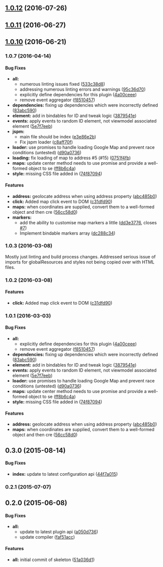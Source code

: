 <a name="1.0.12"></a>
## [1.0.12](https://github.com/Vheissu/aurelia-google-maps/compare/1.0.11...v1.0.12) (2016-07-26)



<a name="1.0.11"></a>
## [1.0.11](https://github.com/Vheissu/aurelia-google-maps/compare/1.0.10...v1.0.11) (2016-06-27)



<a name="1.0.10"></a>
## [1.0.10](https://github.com/Vheissu/aurelia-google-maps/compare/1.0.9...v1.0.10) (2016-06-21)



### 1.0.7 (2016-04-14)


#### Bug Fixes

* **all:**
  * numerous linting issues fixed ([533c38d8](http://github.com/Vheissu/aurelia-google-maps/commit/533c38d81a476eb9ca4147e137d7c2bb34510f44))
  * addressing numerous linting errors and warnings ([95c36d70](http://github.com/Vheissu/aurelia-google-maps/commit/95c36d70f5f570f167edc25c7dcdaca846825021))
  * explicitly define dependencies for this plugin ([4a00ceee](http://github.com/Vheissu/aurelia-google-maps/commit/4a00ceee7faa1006965e77524467ecdc3e1132e8))
  * remove event aggregator ([f8510457](http://github.com/Vheissu/aurelia-google-maps/commit/f851045747eb191928b74a0d159357806f0a8d05))
* **dependencies:** fixing up dependencies which were incorrectly defined ([83abc590](http://github.com/Vheissu/aurelia-google-maps/commit/83abc590b57a1a65e4c776aaf6cfcf8456f7e593))
* **element:** add in bindables for ID and tweak logic ([3879541e](http://github.com/Vheissu/aurelia-google-maps/commit/3879541ee8aca717f5e19235b4ee2ba03d792bd1))
* **events:** apply events to random ID element, not viewmodel associated element ([5e7f7eeb](http://github.com/Vheissu/aurelia-google-maps/commit/5e7f7eebf00434f1f60a2bfdf106054e81dff594))
* **jspm:**
  * main file should be index ([e3e86e2b](http://github.com/Vheissu/aurelia-google-maps/commit/e3e86e2bb4b8103655d4dee672def6852a39def5))
  * Fix jspm loader ([c8aff70f](http://github.com/Vheissu/aurelia-google-maps/commit/c8aff70fa78304145635cbbc32645eae9b077896))
* **loader:** use promises to handle loading Google Map and prevent race conditions (untested) ([d90a0736](http://github.com/Vheissu/aurelia-google-maps/commit/d90a0736d6ce7a0199d0d6c361ce634c2e6bcb8d))
* **loading:** fix loading of map to address #5 (#15) ([0751f4fb](http://github.com/Vheissu/aurelia-google-maps/commit/0751f4fba7c84ed1cc9adf64033ae4749bd24b41))
* **maps:** update center method needs to use promise and provide a well-formed object to se ([ff8b6c4a](http://github.com/Vheissu/aurelia-google-maps/commit/ff8b6c4ac30498acfcfe7510d484122eb150877c))
* **style:** missing CSS file added in ([74f87094](http://github.com/Vheissu/aurelia-google-maps/commit/74f87094184c0399ac09a5b3ac0eb6e61b5de3ed))


#### Features

* **address:** geolocate address when using address property ([abc485b0](http://github.com/Vheissu/aurelia-google-maps/commit/abc485b0ebfeb6f4248b57d49537bc5763e6cce2))
* **click:** Added map click event to DOM ([c31dfd90](http://github.com/Vheissu/aurelia-google-maps/commit/c31dfd90b76d1ad122c35b1482b5c74c76fa3082))
* **maps:** when coordinates are supplied, convert them to a well-formed object and then cre ([56cc58d0](http://github.com/Vheissu/aurelia-google-maps/commit/56cc58d05ac39f06d214329ed4565e7f9313fddd))
* **markers:**
  * add the ability to customise map markers a little ([dd3e3776](http://github.com/Vheissu/aurelia-google-maps/commit/dd3e377602f376150c1fefbba2ca896d01e729d2), closes [#7](http://github.com/Vheissu/aurelia-google-maps/issues/7))
  * Implement bindable markers array ([dc288c34](http://github.com/Vheissu/aurelia-google-maps/commit/dc288c34d266c24084e342987cb25ea1eda52dda))


### 1.0.3 (2016-03-08)


Mostly just linting and build process changes. Addressed serious issue of imports for globalResources and styles not being copied over with HTML files.


### 1.0.2 (2016-03-08)


#### Features

* **click:** Added map click event to DOM ([c31dfd90](http://github.com/Vheissu/aurelia-google-maps/commit/c31dfd90b76d1ad122c35b1482b5c74c76fa3082))


### 1.0.1 (2016-03-03)


#### Bug Fixes

* **all:**
  * explicitly define dependencies for this plugin ([4a00ceee](http://github.com/Vheissu/aurelia-google-maps/commit/4a00ceee7faa1006965e77524467ecdc3e1132e8))
  * remove event aggregator ([f8510457](http://github.com/Vheissu/aurelia-google-maps/commit/f851045747eb191928b74a0d159357806f0a8d05))
* **dependencies:** fixing up dependencies which were incorrectly defined ([83abc590](http://github.com/Vheissu/aurelia-google-maps/commit/83abc590b57a1a65e4c776aaf6cfcf8456f7e593))
* **element:** add in bindables for ID and tweak logic ([3879541e](http://github.com/Vheissu/aurelia-google-maps/commit/3879541ee8aca717f5e19235b4ee2ba03d792bd1))
* **events:** apply events to random ID element, not viewmodel associated element ([5e7f7eeb](http://github.com/Vheissu/aurelia-google-maps/commit/5e7f7eebf00434f1f60a2bfdf106054e81dff594))
* **loader:** use promises to handle loading Google Map and prevent race conditions (untested) ([d90a0736](http://github.com/Vheissu/aurelia-google-maps/commit/d90a0736d6ce7a0199d0d6c361ce634c2e6bcb8d))
* **maps:** update center method needs to use promise and provide a well-formed object to se ([ff8b6c4a](http://github.com/Vheissu/aurelia-google-maps/commit/ff8b6c4ac30498acfcfe7510d484122eb150877c))
* **style:** missing CSS file added in ([74f87094](http://github.com/Vheissu/aurelia-google-maps/commit/74f87094184c0399ac09a5b3ac0eb6e61b5de3ed))


#### Features

* **address:** geolocate address when using address property ([abc485b0](http://github.com/Vheissu/aurelia-google-maps/commit/abc485b0ebfeb6f4248b57d49537bc5763e6cce2))
* **maps:** when coordinates are supplied, convert them to a well-formed object and then cre ([56cc58d0](http://github.com/Vheissu/aurelia-google-maps/commit/56cc58d05ac39f06d214329ed4565e7f9313fddd))


## 0.3.0 (2015-08-14)


#### Bug Fixes

* **index:** update to latest configuration api ([44f7a015](http://github.com/aurelia/skeleton-plugin/commit/44f7a015c0f15251bd07b327e42c875eaccbb735))


### 0.2.1 (2015-07-07)


## 0.2.0 (2015-06-08)


#### Bug Fixes

* **all:**
  * update to latest plugin api ([a050d736](http://github.com/aurelia/skeleton-plugin/commit/a050d736d32811066ffa902615cc73e1a5cbb6e3))
  * update compiler ([faf51acc](http://github.com/aurelia/skeleton-plugin/commit/faf51accc1514c6767eaed60df16dd3d586b5cc5))


#### Features

* **all:** initial commit of skeleton ([51a036d1](http://github.com/aurelia/skeleton-plugin/commit/51a036d146750a0bafd443dbc3def51ef7f89f6e))
